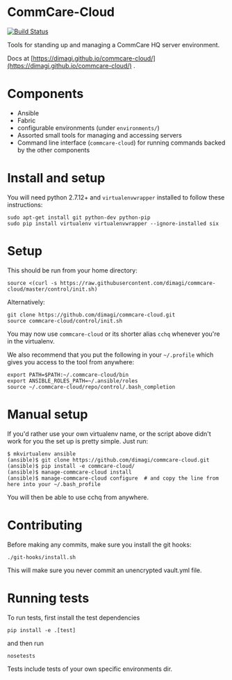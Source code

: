 # CommCare-Cloud

[![Build
Status](https://travis-ci.org/dimagi/commcare-cloud.svg?branch=master)](https://travis-ci.org/dimagi/commcare-cloud)

Tools for standing up and managing a CommCare HQ server environment.

Docs at [https://dimagi.github.io/commcare-cloud/](https://dimagi.github.io/commcare-cloud/)
.

# Components

- Ansible
- Fabric
- configurable environments (under `environments/`)
- Assorted small tools for managing and accessing servers
- Command line interface (`commcare-cloud`) for running commands backed
  by the other components


# Install and setup
You will need python 2.7.12+ and `virtualenvwrapper` installed to follow these instructions:

```
sudo apt-get install git python-dev python-pip
sudo pip install virtualenv virtualenvwrapper --ignore-installed six
```

# Setup

This should be run from your home directory:
```
source <(curl -s https://raw.githubusercontent.com/dimagi/commcare-cloud/master/control/init.sh)
```

Alternatively:

```
git clone https://github.com/dimagi/commcare-cloud.git
source commcare-cloud/control/init.sh
```

You may now use `commcare-cloud` or its shorter alias `cchq` whenever you're in the virtualenv.

We also recommend that you put the following in your `~/.profile` which gives you access to the tool
from anywhere:
```
export PATH=$PATH:~/.commcare-cloud/bin
export ANSIBLE_ROLES_PATH=~/.ansible/roles
source ~/.commcare-cloud/repo/control/.bash_completion
```

# Manual setup

If you'd rather use your own virtualenv name, or the script above didn't work for you
the set up is pretty simple. Just run:

```
$ mkvirtualenv ansible
(ansible)$ git clone https://github.com/dimagi/commcare-cloud.git
(ansible)$ pip install -e commcare-cloud/
(ansible)$ manage-commcare-cloud install
(ansible)$ manage-commcare-cloud configure  # and copy the line from here into your ~/.bash_profile
```

You will then be able to use cchq from anywhere.


# Contributing

Before making any commits, make sure you install the git hooks:

```
./git-hooks/install.sh
```

This will make sure you never commit an unencrypted vault.yml file.


# Running tests

To run tests, first install the test dependencies

```
pip install -e .[test]
```

and then run

```
nosetests
```

Tests include tests of your own specific environments dir.
